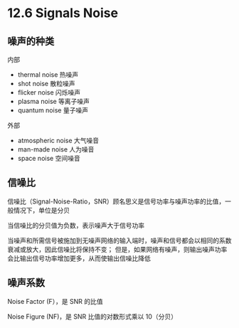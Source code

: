 # 12.6 Signals Noise

## 噪声的种类

内部

*   thermal noise 热噪声
*   shot noise 散粒噪声
*   flicker noise 闪烁噪声
*   plasma noise 等离子噪声
*   quantum noise 量子噪声

外部

*   atmospheric noise 大气噪音
*   man-made noise 人为噪音
*   space noise 空间噪音

## 信噪比

信噪比（Signal-Noise-Ratio，SNR）顾名思义是信号功率与噪声功率的比值，一般情况下，单位是分贝

当信噪比的分贝值为负数，表示噪声大于信号功率

当噪声和所需信号被施加到无噪声网络的输入端时，噪声和信号都会以相同的系数衰减或放大，因此信噪比将保持不变；
但是，如果网络有噪声，则输出噪声功率会比输出信号功率增加更多，从而使输出信噪比降低

## 噪声系数

Noise Factor (F），是 SNR 的比值

Noise Figure (NF)，是 SNR 比值的对数形式乘以 10（分贝）
